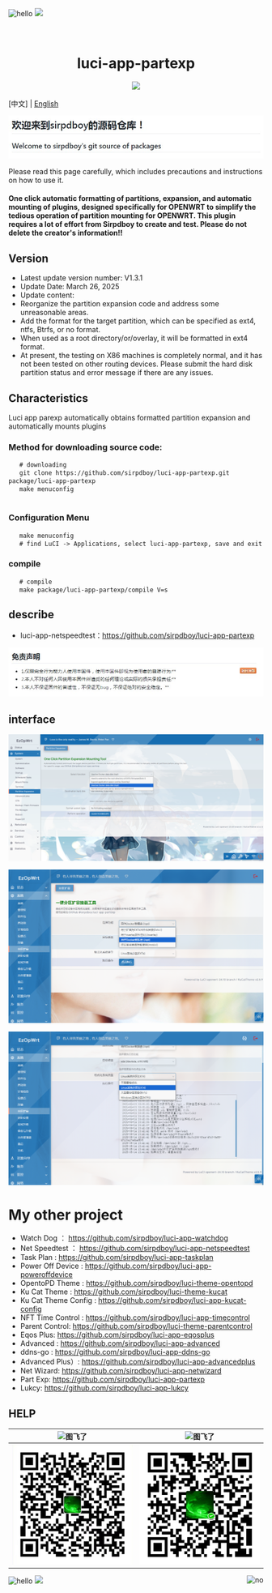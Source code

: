 ![hello](https://views.whatilearened.today/views/github/sirpdboy/deplives.svg) [![](https://img.shields.io/badge/TG群-点击加入-FFFFFF.svg)](https://t.me/joinchat/AAAAAEpRF88NfOK5vBXGBQ)

<h1 align="center">
  <br>luci-app-partexp<br>
</h1>

  <p align="center">

  <a target="_blank" href="https://github.com/sirpdboy/luci-app-partexp/releases">
    <img src="https://img.shields.io/github/release/sirpdboy/luci-app-partexp.svg?style=flat-square&label=luci-app-partexp&colorB=green">
  </a>
</p>

[中文] | [English](README.md) 

![screenshots](https://raw.githubusercontent.com/sirpdboy/openwrt/master/doc/说明1.jpg)

Please read this page carefully, which includes precautions and instructions on how to use it.


#### One click automatic formatting of partitions, expansion, and automatic mounting of plugins, designed specifically for OPENWRT to simplify the tedious operation of partition mounting for OPENWRT. This plugin requires a lot of effort from Sirpdboy to create and test. Please do not delete the creator's information!!

## Version

- Latest update version number: V1.3.1
- Update Date: March 26, 2025
- Update content:
- Reorganize the partition expansion code and address some unreasonable areas.
- Add the format for the target partition, which can be specified as ext4, ntfs, Btrfs, or no format.
- When used as a root directory/or/overlay, it will be formatted in ext4 format.
- At present, the testing on X86 machines is completely normal, and it has not been tested on other routing devices. Please submit the hard disk partition status and error message if there are any issues.

 
 
## Characteristics
Luci app parexp automatically obtains formatted partition expansion and automatically mounts plugins



### Method for downloading source code:

 ```Brach
    # downloading
    git clone https://github.com/sirpdboy/luci-app-partexp.git package/luci-app-partexp
    make menuconfig
	
 ``` 
### Configuration Menu
 ```Brach
    make menuconfig
	# find LuCI -> Applications, select luci-app-partexp, save and exit
 ``` 
### compile

 ```Brach 
    # compile
    make package/luci-app-partexp/compile V=s
 ```



## describe

- luci-app-netspeedtest：https://github.com/sirpdboy/luci-app-partexp

![screenshots](https://raw.githubusercontent.com/sirpdboy/openwrt/master/doc/说明2.jpg)


## interface

![screenshots](./doc/partexp0.png)

![screenshots](./doc/partexp1.png)

![screenshots](./doc/partexp2.png)


# My other project

- Watch Dog ： https://github.com/sirpdboy/luci-app-watchdog
- Net Speedtest ： https://github.com/sirpdboy/luci-app-netspeedtest
- Task Plan : https://github.com/sirpdboy/luci-app-taskplan
- Power Off Device : https://github.com/sirpdboy/luci-app-poweroffdevice
- OpentoPD Theme : https://github.com/sirpdboy/luci-theme-opentopd
- Ku Cat Theme : https://github.com/sirpdboy/luci-theme-kucat
- Ku Cat Theme Config : https://github.com/sirpdboy/luci-app-kucat-config
- NFT Time Control : https://github.com/sirpdboy/luci-app-timecontrol
- Parent Control: https://github.com/sirpdboy/luci-theme-parentcontrol
- Eqos Plus: https://github.com/sirpdboy/luci-app-eqosplus
- Advanced : https://github.com/sirpdboy/luci-app-advanced
- ddns-go : https://github.com/sirpdboy/luci-app-ddns-go
- Advanced Plus）: https://github.com/sirpdboy/luci-app-advancedplus
- Net Wizard: https://github.com/sirpdboy/luci-app-netwizard
- Part Exp: https://github.com/sirpdboy/luci-app-partexp
- Lukcy: https://github.com/sirpdboy/luci-app-lukcy

## HELP

|     <img src="https://img.shields.io/badge/-Alipay-F5F5F5.svg" href="#赞助支持本项目-" height="25" alt="图飞了"/>  |  <img src="https://img.shields.io/badge/-WeChat-F5F5F5.svg" height="25" alt="图飞了" href="#赞助支持本项目-"/>  | 
| :-----------------: | :-------------: |
|![xm1](https://raw.githubusercontent.com/sirpdboy/openwrt/master/doc/支付宝.png) | ![xm1](https://raw.githubusercontent.com/sirpdboy/openwrt/master/doc/微信.png) |

<a href="#readme">
    <img src="https://img.shields.io/badge/-TOP-orange.svg" alt="no" title="Return TOP" align="right"/>
</a>

![hello](https://visitor-badge-deno.deno.dev/sirpdboy.sirpdboy.svg) [![](https://img.shields.io/badge/TGGroup-ClickJoin-FFFFFF.svg)](https://t.me/joinchat/AAAAAEpRF88NfOK5vBXGBQ)

